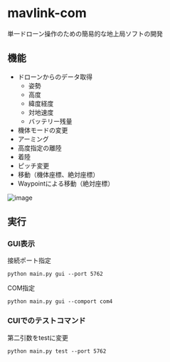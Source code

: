 # mavlink-com
単一ドローン操作のための簡易的な地上局ソフトの開発

## 機能
- ドローンからのデータ取得
    - 姿勢
    - 高度
    - 緯度経度
    - 対地速度
    - バッテリー残量
- 機体モードの変更
- アーミング
- 高度指定の離陸
- 着陸
- ピッチ変更
- 移動（機体座標、絶対座標）
- Waypointによる移動（絶対座標）

![image](https://github.com/yunTum/mavlink-com/assets/34528586/d840d468-1158-45c4-91c0-0de38ce61da6)

## 実行
### GUI表示
接続ポート指定
```
python main.py gui --port 5762
```
COM指定
```
python main.py gui --comport com4
```

### CUIでのテストコマンド
第二引数をtestに変更
```
python main.py test --port 5762
```
